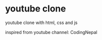 # youtube clone
 youtube clone with html, css and js
 
 inspired from youtube channel: CodingNepal


